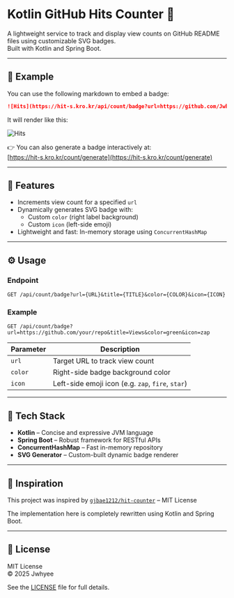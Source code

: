 # Kotlin GitHub Hits Counter 🧮

A lightweight service to track and display view counts on GitHub README files using customizable SVG badges.  
Built with Kotlin and Spring Boot.

---

## 📸 Example

You can use the following markdown to embed a badge:

```markdown
![Hits](https://hit-s.kro.kr/api/count/badge?url=https://github.com/Jwhyee&color=4caf50&icon=zap)
```

It will render like this:

![Hits](https://hit-s.kro.kr/api/count/badge?url=https://github.com/Jwhyee&color=4caf50&icon=zap)

👉 You can also generate a badge interactively at:  
[https://hit-s.kro.kr/count/generate](https://hit-s.kro.kr/count/generate)

---

## 🚀 Features

- Increments view count for a specified `url`
- Dynamically generates SVG badge with:
    - Custom `color` (right label background)
    - Custom `icon` (left-side emoji)
- Lightweight and fast: In-memory storage using `ConcurrentHashMap`

---

## ⚙️ Usage

### Endpoint

```
GET /api/count/badge?url={URL}&title={TITLE}&color={COLOR}&icon={ICON}
```

### Example

```
GET /api/count/badge?url=https://github.com/your/repo&title=Views&color=green&icon=zap
```

| Parameter | Description                            |
|-----------|----------------------------------------|
| `url`     | Target URL to track view count         |
| `color`   | Right-side badge background color      |
| `icon`    | Left-side emoji icon (e.g. `zap`, `fire`, `star`) |

---

## 🧱 Tech Stack

- **Kotlin** – Concise and expressive JVM language
- **Spring Boot** – Robust framework for RESTful APIs
- **ConcurrentHashMap** – Fast in-memory repository
- **SVG Generator** – Custom-built dynamic badge renderer

---

## 🧠 Inspiration

This project was inspired by [`gjbae1212/hit-counter`](https://github.com/gjbae1212/hit-counter) – MIT License

The implementation here is completely rewritten using Kotlin and Spring Boot.

---

## 📄 License

MIT License  
© 2025 Jwhyee

See the [LICENSE](./LICENSE) file for full details.
